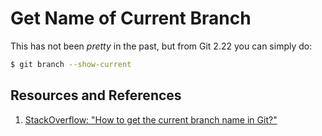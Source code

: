 # Get Name of Current Branch

This has not been _pretty_ in the past, but from Git 2.22 you can simply do:

```bash
$ git branch --show-current
```

## Resources and References

1. [StackOverflow: "How to get the current branch name in Git?"](https://stackoverflow.com/questions/6245570/how-to-get-the-current-branch-name-in-git)
